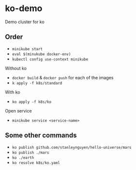 # ko-demo

Demo cluster for ko

## Order

- `minikube start`
- `eval $(minukube docker-env)`
- `kubectl config use-context minikube`

Without ko

- `docker build` & `docker push` for each of the images
- `k apply -f k8s/standard`

With ko

- `ko apply -f k8s/ko`

Open service

- `minikube service <service-name>`

## Some other commands

- `ko publish github.com/stanleynguyen/hello-universe/mars`
- `ko publish ./mars`
- `ko ./earth`
- `ko resolve k8s/ko.yaml`
